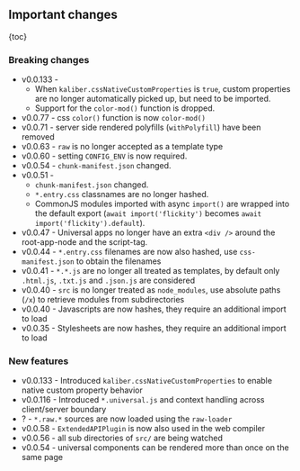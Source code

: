 ## Important changes

{toc}

### Breaking changes

- v0.0.133 - 
  - When `kaliber.cssNativeCustomProperties` is `true`, custom properties are no longer automatically picked up, but need to be imported.
  - Support for the `color-mod()` function is dropped.
- v0.0.77 - css `color()` function is now `color-mod()`
- v0.0.71 - server side rendered polyfills (`withPolyfill`) have been removed
- v0.0.63 - `raw` is no longer accepted as a template type
- v0.0.60 - setting `CONFIG_ENV` is now required.
- v0.0.54 - `chunk-manifest.json` changed.
- v0.0.51 -
  - `chunk-manifest.json` changed.
  - `*.entry.css` classnames are no longer hashed.
  - CommonJS modules imported with async `import()` are wrapped into the default export (`await import('flickity')` becomes `await import('flickity').default`).
- v0.0.47 - Universal apps no longer have an extra `<div />` around the root-app-node and the script-tag.
- v0.0.44 - `*.entry.css` filenames are now also hashed, use `css-manifest.json` to obtain the filenames
- v0.0.41 - `*.*.js` are no longer all treated as templates, by default only `.html.js`, `.txt.js` and `.json.js` are considered
- v0.0.40 - `src` is no longer treated as `node_modules`, use absolute paths (`/x`) to retrieve modules from subdirectories
- v0.0.40 - Javascripts are now hashes, they require an additional import to load
- v0.0.35 - Stylesheets are now hashes, they require an additional import to load

### New features

- v0.0.133 - Introduced `kaliber.cssNativeCustomProperties` to enable native custom property behavior
- v0.0.116 - Introduced `*.universal.js` and context handling across client/server boundary
- ? - `*.raw.*` sources are now loaded using the `raw-loader`
- v0.0.58 - `ExtendedAPIPlugin` is now also used in the web compiler
- v0.0.56 - all sub directories of `src/` are being watched
- v0.0.54 - universal components can be rendered more than once on the same page
